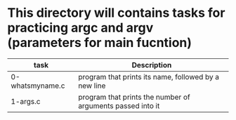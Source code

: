 # This directory will contains tasks for practicing argc and argv (parameters for main fucntion)

| task			|	Description					         |
| --------------------- | -------------------------------------------------------------- |
| 0-whatsmyname.c       | program that prints its name, followed by a new line 		 |
| 1-args.c		| program that prints the number of arguments passed into it     |

